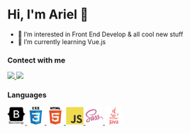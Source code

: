 # Hi, I'm Ariel 👋

- 👀 I’m interested in Front End Develop & all cool new stuff
- 🌱 I’m currently learning Vue.js

### Contect with me
<div > 
  <a href="mailto:ariel7234@gmail.com">
      <img src="https://img.shields.io/badge/Gmail-D14836?style=for-the-badge&logo=gmail&logoColor=white"/>
  </a>
  <a href="www.linkedin.com/in/ariel7234">
      <img src="https://img.shields.io/badge/LinkedIn-0077B5?style=for-the-badge&logo=linkedin&logoColor=white"/>
  </a>
<!--    <a href="https://drive.google.com/file/d/1C67Fx0cf7C64SwN_icbT_la8joOQ8365/view?usp=share_link" target="_blank">
      <img src="https://img.shields.io/badge/bio.link-000000%7D?style=for-the-badge&logo=biolink&logoColor=white"/>
  </a> -->
  
<!--   <a href="https://momolly1024.github.io/momolly1024/" target="_blank">
      <img src="https://img.shields.io/badge/My%20Website-blue?style=for-the-badge"/>
  </a> -->

</div>

### Languages

<div>
  <a href="https://getbootstrap.com" target="_blank"> 
      <img src="https://raw.githubusercontent.com/devicons/devicon/master/icons/bootstrap/bootstrap-plain-wordmark.svg" alt="bootstrap" width="40" height="40"/> </a> 
    <a href="https://www.w3schools.com/css/" target="_blank"> 
      <img src="https://raw.githubusercontent.com/devicons/devicon/master/icons/css3/css3-original-wordmark.svg" alt="css3" width="40" height="40"/> </a>
    <a href="https://www.w3.org/html/" target="_blank"> 
      <img src="https://raw.githubusercontent.com/devicons/devicon/master/icons/html5/html5-original-wordmark.svg" alt="html5" width="40" height="40"/> </a>
    <a href="https://developer.mozilla.org/en-US/docs/Web/JavaScript" target="_blank"> 
      <img src="https://raw.githubusercontent.com/devicons/devicon/master/icons/javascript/javascript-original.svg" alt="javascript" width="40" height="40"/> </a> 
    <a href="https://sass-lang.com" target="_blank"> 
      <img src="https://raw.githubusercontent.com/devicons/devicon/master/icons/sass/sass-original.svg" alt="sass" width="40" height="40"/> </a> 
  <a>
    <img src="https://raw.githubusercontent.com/devicons/devicon/master/icons/java/java-plain-wordmark.svg" alt="java" width="40" height="40" />
  </a>

</div>
